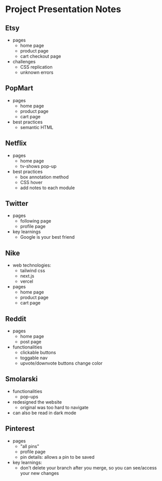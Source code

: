 # Project Presentation Notes

## Etsy
- pages
    - home page
    - product page
    - cart checkout page
- challenges
    - CSS replication
    - unknown errors

## PopMart
- pages
    - home page
    - product page
    - cart page
- best practices
    - semantic HTML

## Netflix
- pages
    - home page
    - tv-shows pop-up
- best practices
    - box annotation method
    - CSS hover
    - add notes to each module

## Twitter
- pages
    - following page
    - profile page
- key learnings
    - Google is your best friend

## Nike
- web technologies:
    - tailwind css
    - next.js
    - vercel
- pages
    - home page
    - product page
    - cart page

## Reddit
- pages
    - home page
    - post page
- functionalities
    - clickable buttons
    - toggable nav
    - upvote/downvote buttons change color

## Smolarski
- functionalities
    - pop-ups
- redesigned the website 
    - original was too hard to navigate
- can also be read in dark mode

## Pinterest
- pages
    - "all pins"
    - profile page
    - pin details: allows a pin to be saved
- key learnings:
    - don't delete your branch after you merge, 
    so you can see/access your new changes